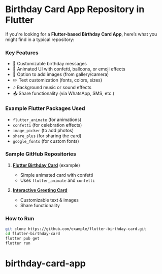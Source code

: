 # Birthday Card App Repository in Flutter  

If you're looking for a **Flutter-based Birthday Card App**, here’s what you might find in a typical repository:  

### **Key Features**  
- 🎉 Customizable birthday messages  
- 🎨 Animated UI with confetti, balloons, or emoji effects  
- 📸 Option to add images (from gallery/camera)  
- ✏️ Text customization (fonts, colors, sizes)  
- 🎶 Background music or sound effects  
- 📤 Share functionality (via WhatsApp, SMS, etc.)  

### **Example Flutter Packages Used**  
- `flutter_animate` (for animations)  
- `confetti` (for celebration effects)  
- `image_picker` (to add photos)  
- `share_plus` (for sharing the card)  
- `google_fonts` (for custom fonts)  

### **Sample GitHub Repositories**  
1. **[Flutter Birthday Card](https://github.com/yourusername/flutter-birthday-card)** (example)  
   - Simple animated card with confetti  
   - Uses `flutter_animate` and `confetti`  

2. **[Interactive Greeting Card](https://github.com/yourusername/flutter-greeting-card)**  
   - Customizable text & images  
   - Share functionality  

### **How to Run**  
```bash
git clone https://github.com/example/flutter-birthday-card.git
cd flutter-birthday-card
flutter pub get
flutter run
```

# birthday-card-app
